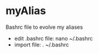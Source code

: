 # myAlias
Bashrc file to evolve my aliases

* edit .bashrc file: nano ~/.bashrc
* import  file: . ~/.bashrc
